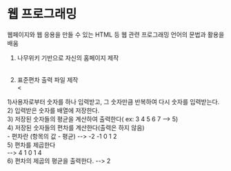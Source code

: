 # 웹 프로그래밍

웹페이지와 웹 응용을 만들 수 있는 HTML 등 웹 관련 프로그래밍 언어의 문법과 활용을 배움<br>

1. 나무위키 기반으로 자신의 홈페이지 제작<br><br>

2. 표준편차 출력 파일 제작<br><

1)사용자로부터 숫자를 하나 입력받고, 그 숫자만큼 반복하여 다시 숫자를 입력받는다.
<br>
2) 입력받은 숫자를 배열에 저장한다.
<br>
3) 저장된 숫자들의 평균을 계산하여 출력한다( ex: 3 4 5 6 7 --> 5)
<br>
4) 저장된 숫자들의 편차를 계산한다(출력은 하지 않음)
<br>
    - 편차란 (항목의 값 - 평균) --> -2 -1 0 1 2
<br>
5) 편차를 제곱한다
<br>
   --> 4 1 0 1 4
<br>
6) 편차의 제곱의 평균을 출력한다. --> 2
<br>
 


